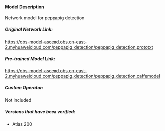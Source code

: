 #### Model Description
Network model for peppapig detection

##### Original Network Link:
https://obs-model-ascend.obs.cn-east-2.myhuaweicloud.com/peppapig_detection/peppapig_detection.prototxt

##### Pre-trained Model Link:
https://obs-model-ascend.obs.cn-east-2.myhuaweicloud.com/peppapig_detection/peppapig_detection.caffemodel

##### Custom Operator:
Not included

##### Versions that have been verified:
- Atlas 200
